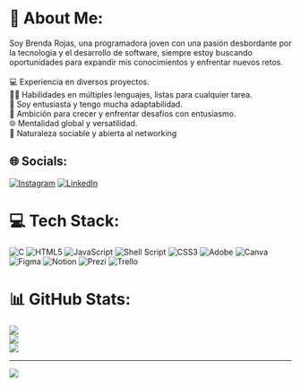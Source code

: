 # 💫 About Me:
 Soy Brenda Rojas, una programadora joven con una pasión desbordante por la tecnología y el desarrollo de software, siempre estoy buscando oportunidades para expandir mis conocimientos y enfrentar nuevos retos. <br><br>💻 Experiencia en diversos proyectos.<br>👩‍💻 Habilidades en múltiples lenguajes, listas para cualquier tarea.<br>🤝 Soy entusiasta y tengo mucha adaptabilidad.<br>🚀 Ambición para crecer y enfrentar desafíos con entusiasmo.<br>🌐 Mentalidad global y versatilidad.<br>🌟 Naturaleza sociable y abierta al networking


## 🌐 Socials:
[![Instagram](https://img.shields.io/badge/Instagram-%23E4405F.svg?logo=Instagram&logoColor=white)](https://instagram.com/brendaarotxz) [![LinkedIn](https://img.shields.io/badge/LinkedIn-%230077B5.svg?logo=linkedin&logoColor=white)](https://linkedin.com/in/brenda-camargo-rojas-1516a72a8) 

# 💻 Tech Stack:
![C](https://img.shields.io/badge/c-%2300599C.svg?style=flat&logo=c&logoColor=white) ![HTML5](https://img.shields.io/badge/html5-%23E34F26.svg?style=flat&logo=html5&logoColor=white) ![JavaScript](https://img.shields.io/badge/javascript-%23323330.svg?style=flat&logo=javascript&logoColor=%23F7DF1E) ![Shell Script](https://img.shields.io/badge/shell_script-%23121011.svg?style=flat&logo=gnu-bash&logoColor=white) ![CSS3](https://img.shields.io/badge/css3-%231572B6.svg?style=flat&logo=css3&logoColor=white) ![Adobe](https://img.shields.io/badge/adobe-%23FF0000.svg?style=flat&logo=adobe&logoColor=white) ![Canva](https://img.shields.io/badge/Canva-%2300C4CC.svg?style=flat&logo=Canva&logoColor=white) ![Figma](https://img.shields.io/badge/figma-%23F24E1E.svg?style=flat&logo=figma&logoColor=white) ![Notion](https://img.shields.io/badge/Notion-%23000000.svg?style=flat&logo=notion&logoColor=white) ![Prezi](https://img.shields.io/badge/Prezi-%23000000.svg?style=flat&logo=Prezi&logoColor=white) ![Trello](https://img.shields.io/badge/Trello-%23026AA7.svg?style=flat&logo=Trello&logoColor=white)
# 📊 GitHub Stats:
![](https://github-readme-stats.vercel.app/api?username=brendaar13&theme=algolia&hide_border=false&include_all_commits=false&count_private=false)<br/>
![](https://github-readme-streak-stats.herokuapp.com/?user=brendaar13&theme=algolia&hide_border=false)<br/>
![](https://github-readme-stats.vercel.app/api/top-langs/?username=brendaar13&theme=algolia&hide_border=false&include_all_commits=false&count_private=false&layout=compact)

---
[![](https://visitcount.itsvg.in/api?id=brendaar13&icon=1&color=6)](https://visitcount.itsvg.in)

<!-- Proudly created with GPRM ( https://gprm.itsvg.in ) -->
